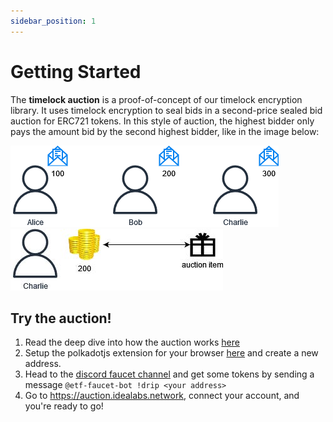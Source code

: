 ```yaml
---
sidebar_position: 1
---
```


# Getting Started

The **timelock auction** is a proof-of-concept of our timelock encryption library. It uses timelock encryption to seal bids in a second-price sealed bid auction for ERC721 tokens. In this style of auction, the highest bidder only pays the amount bid by the second highest bidder, like in the image below:

![](../../static/assets/auction_p1.png)
![](../../static/assets/auction_p2.jpg)

## Try the auction!

1. Read the deep dive into how the auction works [here](./timelock_auction.md)
2. Setup the polkadotjs extension for your browser [here](https://www.google.com/url?sa=t&rct=j&q=&esrc=s&source=web&cd=&cad=rja&uact=8&ved=2ahUKEwiLvfjlssuCAxVokmoFHcIEDc0QFnoECBgQAQ&url=https%3A%2F%2Fpolkadot.js.org%2Fextension%2F&usg=AOvVaw2JOo-8eQtOZKeKAh6dnCTU&opi=89978449) and create a new address. 
3. Head to the [discord faucet channel](https://discord.gg/Txew8BzAfb) and get some tokens by sending a message `@etf-faucet-bot !drip <your address>`
4. Go to https://auction.idealabs.network, connect your account, and you're ready to go!


